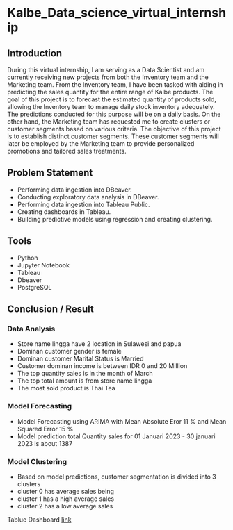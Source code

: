 # Kalbe_Data_science_virtual_internship

## Introduction
During this virtual internship, I am serving as a Data Scientist and am currently receiving new projects from both the Inventory team and the Marketing team.
From the Inventory team, I have been tasked with aiding in predicting the sales quantity for the entire range of Kalbe products. The goal of this project is to forecast the estimated quantity of products sold, allowing the Inventory team to manage daily stock inventory adequately. The predictions conducted for this purpose will be on a daily basis.
On the other hand, the Marketing team has requested me to create clusters or customer segments based on various criteria. The objective of this project is to establish distinct customer segments. These customer segments will later be employed by the Marketing team to provide personalized promotions and tailored sales treatments.

## Problem Statement
- Performing data ingestion into DBeaver.
- Conducting exploratory data analysis in DBeaver.
- Performing data ingestion into Tableau Public.
- Creating dashboards in Tableau.
- Building predictive models using regression and creating clustering.

## Tools
- Python
- Jupyter Notebook
- Tableau
- Dbeaver
- PostgreSQL

## Conclusion / Result
### Data Analysis
- Store name lingga have 2 location in Sulawesi and papua
- Dominan customer gender is female
- Dominan customer Marital Status is Married
- Customer dominan income is between IDR 0 and 20 Million
- The top quantity sales is in the month of March
- The top total amount is from store name lingga
- The most sold product is Thai Tea
### Model Forecasting
- Model Forecasting using ARIMA with Mean Absolute Eror 11 % and Mean Squared Error 15 %
- Model prediction total Quantity sales for 01 Januari 2023 - 30 januari 2023 is about 1387
### Model Clustering 
- Based on model predictions, customer segmentation is divided into 3 clusters
- cluster 0 has average sales being
- cluster 1 has a high average sales
- cluster 2 has a low average sales 

Tablue Dashboard [link](https://public.tableau.com/views/KalbeNutritionalSalesDashboard/Dashboard1?:language=en-US&:display_count=n&:origin=viz_share_link)

